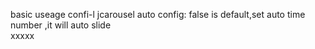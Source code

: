 basic useage confi-l jcarousel
auto config: false is default,set auto time number ,it will auto slide  
xxxxx
